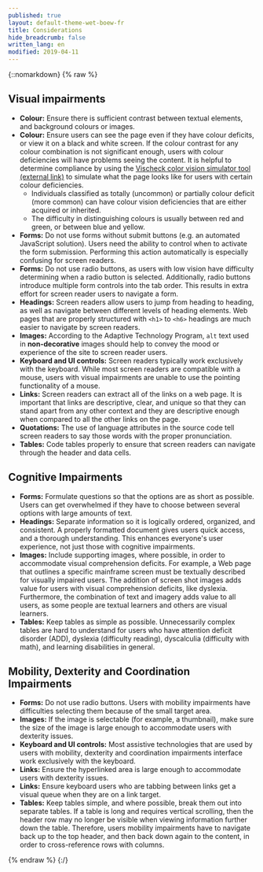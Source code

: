 ```yaml
---
published: true
layout: default-theme-wet-boew-fr
title: Considerations
hide_breadcrumb: false
written_lang: en
modified: 2019-04-11
---
```

{::nomarkdown}
{% raw %}
<div class="wb-prettify all-pre">
	<div class="row">
		<div class="mrgn-lft-md mrgn-rght-md">
			<h2 class="page-header">Visual impairments</h2>
			<ul>
				<li><strong>Colour:</strong> Ensure there is sufficient contrast between textual elements, and background colours or images.</li>
				<li><strong>Colour:</strong> Ensure users can see the page even if they have colour deficits, or view it on a black and white screen. If the colour contrast for any colour combination is not significant enough, users with colour deficiencies will have problems seeing the content. It is helpful to determine compliance by using the <a href="http://www.vischeck.com/vischeck/vischeckURL.php" rel="external">Vischeck color vision simulator tool (external link)</a> to simulate what the page looks like for users with certain colour deficiencies.
					<ul>
						<li>Individuals classified as totally (uncommon) or partially colour deficit (more common) can have colour vision deficiencies that are either acquired or inherited.</li>
						<li>The difficulty in distinguishing colours is usually between red and green, or between blue and yellow.</li>
					</ul>
				</li>
				<li><strong>Forms:</strong> Do not use forms without submit buttons (e.g. an automated JavaScript solution). Users need the ability to control when to activate the form submission. Performing this action automatically is especially confusing for screen readers.</li>
				<li><strong>Forms:</strong> Do not use radio buttons, as users with low vision have difficulty determining when a radio button is selected. Additionally, radio buttons introduce multiple form controls into the tab order. This results in extra effort for screen reader users to navigate a form.</li>
				<li><strong>Headings:</strong> Screen readers allow users to jump from heading to heading, as well as navigate between different levels of heading elements. Web pages that are properly structured with <code>&lt;h1&gt;</code> to <code>&lt;h6&gt;</code> headings are much easier to navigate by screen readers.</li>
				<li><strong>Images:</strong> According to the Adaptive Technology Program, <code>alt</code> text used in <strong>non-decorative</strong> images should help to convey the mood or experience of the site to screen reader users.</li>
				<li><strong>Keyboard and UI controls:</strong> Screen readers typically work exclusively with the keyboard. While most screen readers are compatible with a mouse, users with visual impairments are unable to use the pointing functionality of a mouse.</li>
				<li><strong>Links:</strong> Screen readers can extract all of the links on a web page. It is important that links are descriptive, clear, and unique so that they can stand apart from any other context and they are descriptive enough when compared to all the other links on the page.</li>
				<li><strong>Quotations:</strong> The use of language attributes in the source code tell screen readers to say those words with the proper pronunciation.</li>
				<li><strong>Tables:</strong> Code tables properly to ensure that screen readers can navigate through the header and data cells.</li>
			</ul>
			<h2 class="page-header">Cognitive Impairments</h2>
			<ul>
				<li><strong>Forms:</strong> Formulate questions so that the options are as short as possible. Users can get overwhelmed if they have to choose between several options with large amounts of text.</li>
				<li><strong>Headings:</strong> Separate information so it is logically ordered, organized, and consistent. A properly formatted document gives users quick access, and a thorough understanding. This enhances everyone's user experience, not just those with cognitive impairments.</li>
				<li><strong>Images:</strong> Include supporting images, where possible, in order to accommodate visual comprehension deficits. For example, a Web page that outlines a specific mainframe screen must be textually described for visually impaired users. The addition of screen shot images adds value for users with visual comprehension deficits, like dyslexia. Furthermore, the combination of text and imagery adds value to all users, as some people are textual learners and others are visual learners.</li>
				<li><strong>Tables:</strong> Keep tables as simple as possible. Unnecessarily complex tables are hard to understand for users who have attention deficit disorder (ADD), dyslexia (difficulty reading), dyscalculia (difficulty with math), and learning disabilities in general.</li>
			</ul>
			<h2 class="page-header">Mobility, Dexterity and Coordination Impairments</h2>
			<ul>
				<li><strong>Forms:</strong> Do not use radio buttons. Users with mobility impairments have difficulties selecting them because of the small target area.</li>
				<li><strong>Images:</strong> If the image is selectable (for example, a thumbnail), make sure the size of the image is large enough to accommodate users with dexterity issues.</li>
				<li><strong>Keyboard and UI controls:</strong> Most assistive technologies that are used by users with mobility, dexterity and coordination impairments interface work exclusively with the keyboard.</li>
				<li><strong>Links:</strong> Ensure the hyperlinked area is large enough to accommodate users with dexterity issues.</li>
				<li><strong>Links:</strong> Ensure keyboard users who are tabbing between links get a visual queue when they are on a link target.</li>
				<li><strong>Tables:</strong> Keep tables simple, and where possible, break them out into separate tables. If a table is long and requires vertical scrolling, then the header row may no longer be visible when viewing information further down the table. Therefore, users mobility impairments have to navigate back up to the top header, and then back down again to the content, in order to cross-reference rows with columns.</li>
			</ul>
		</div>
	</div>
</div>
{% endraw %}
{:/}

